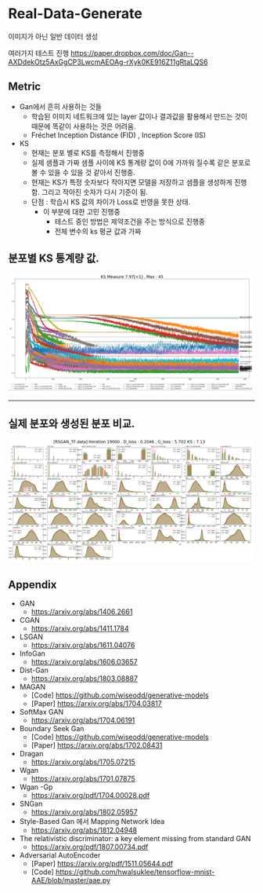 # Real-Data-Generate
이미지가 아닌 일반 데이터 생성

여러가지 테스트 진행 
https://paper.dropbox.com/doc/Gan--AXDdekOtz5AxGgCP3LwcmAEOAg-rXyk0KE916Z11gRtaLQS6



## Metric
  - Gan에서 흔히 사용하는 것들
    - 학습된 이미지 네트워크에 있는 layer 값이나 결과값을 활용해서 만드는 것이 때문에 똑같이 사용하는 것은 어려움.
    - Fréchet Inception Distance (FID) , Inception Score (IS)
  - KS
    - 현재는 분포 별로 KS를 측정해서 진행중
    - 실제 샘플과 가짜 샘플 사이에 KS 통계량 값이 0에 가까워 질수록 같은 분포로 볼 수 있을 수 있을 것 같아서 진행중.
    - 현재는 KS가 특정 숫자보다 작아지면 모델을 저장하고 샘플을 생성하게 진행함. 
         그리고  작아진 숫자가 다시 기준이 됨.
    - 단점 : 학습시 KS 값의 차이가 Loss로 반영을 못한 상태.
      - 이 부분에 대한 고민 진행중
        - 테스트 중인 방법은 제약조건을 주는 방식으로 진행중 
        - 전체 변수의 ks 평균 값과 가짜

## 분포별 KS 통계량 값.

![](./분포별_KS.PNG)     

-------------------------------

## 실제 분포와 생성된 분포 비교.

![](./분포비교.png)


## Appendix
- GAN
  - https://arxiv.org/abs/1406.2661
- CGAN
  - https://arxiv.org/abs/1411.1784
- LSGAN
  - https://arxiv.org/abs/1611.04076
- InfoGan
  - https://arxiv.org/abs/1606.03657
- Dist-Gan
  - https://arxiv.org/abs/1803.08887
- MAGAN
  - [Code] https://github.com/wiseodd/generative-models
  - [Paper] https://arxiv.org/abs/1704.03817
- SoftMax GAN 
  - https://arxiv.org/abs/1704.06191
- Boundary Seek Gan
  - [Code] https://github.com/wiseodd/generative-models
  - [Paper] https://arxiv.org/abs/1702.08431
- Dragan
  - https://arxiv.org/abs/1705.07215
- Wgan
  - https://arxiv.org/abs/1701.07875
- Wgan -Gp
  - https://arxiv.org/pdf/1704.00028.pdf
- SNGan
  - https://arxiv.org/abs/1802.05957
- Style-Based Gan 에서 Mapping Network Idea
  - https://arxiv.org/abs/1812.04948
- The relativistic discriminator: a key element missing from standard GAN
  - https://arxiv.org/pdf/1807.00734.pdf
- Adversarial AutoEncoder
  - [Paper] https://arxiv.org/pdf/1511.05644.pdf
  - [Code] https://github.com/hwalsuklee/tensorflow-mnist-AAE/blob/master/aae.py
